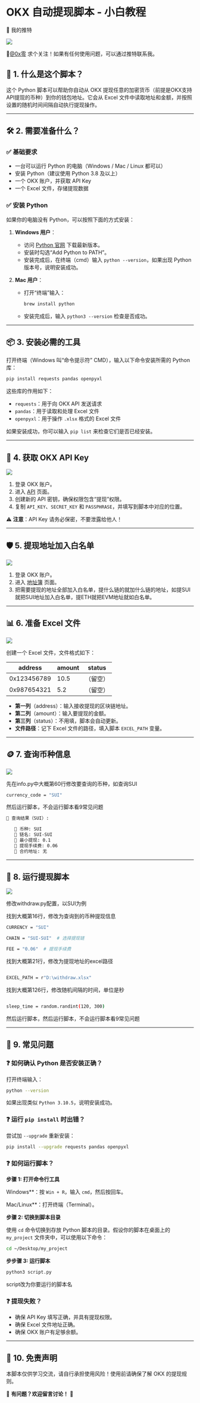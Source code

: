 # OKX 自动提现脚本 - 小白教程
📢 我的推特

![](https://raw.githubusercontent.com/0xlin888/withdraw_from_okx/refs/heads/main/x.png?raw=true)

🔗[@0x零](https://x.com/0xlin888) 求个关注！如果有任何使用问题，可以通过推特联系我。
## 📌 1. 什么是这个脚本？
这个 Python 脚本可以帮助你自动从 OKX 提现任意的加密货币（前提是OKX支持API提现的币种）到你的钱包地址。它会从 Excel 文件中读取地址和金额，并按照设置的随机时间间隔自动执行提现操作。

---

## 🛠 2. 需要准备什么？

### ✅ 基础要求
- 一台可以运行 Python 的电脑（Windows / Mac / Linux 都可以）
- 安装 Python（建议使用 Python 3.8 及以上）
- 一个 OKX 账户，并获取 API Key
- 一个 Excel 文件，存储提现数据

### ✅ 安装 Python
如果你的电脑没有 Python，可以按照下面的方式安装：
1. **Windows 用户**：
   - 访问 [Python 官网](https://www.python.org/downloads/) 下载最新版本。
   - 安装时勾选“Add Python to PATH”。
   - 安装完成后，在终端（cmd）输入 `python --version`，如果出现 Python 版本号，说明安装成功。

2. **Mac 用户**：
   - 打开“终端”输入：
     ```sh
     brew install python
     ```
   - 安装完成后，输入 `python3 --version` 检查是否成功。

---

## 📦 3. 安装必需的工具

打开终端（Windows 叫“命令提示符” CMD），输入以下命令安装所需的 Python 库：

```sh
pip install requests pandas openpyxl
```

这些库的作用如下：
- `requests`：用于向 OKX API 发送请求
- `pandas`：用于读取和处理 Excel 文件
- `openpyxl`：用于操作 `.xlsx` 格式的 Excel 文件

如果安装成功，你可以输入 `pip list` 来检查它们是否已经安装。

---

## 🔑 4. 获取 OKX API Key

![](https://raw.githubusercontent.com/0xlin888/withdraw_from_okx/refs/heads/main/1.png?raw=true)

1. 登录 OKX 账户。
2. 进入  [API](https://www.okx.com/zh-hans/account/my-api)  页面。
3. 创建新的 API 密钥，确保权限包含“提现”权限。
4. 复制 `API_KEY`、`SECRET_KEY` 和 `PASSPHRASE`，并填写到脚本中对应的位置。

⚠️ **注意**：API Key 请务必保密，不要泄露给他人！

---
## 🛡️ 5. 提现地址加入白名单

![](https://raw.githubusercontent.com/0xlin888/withdraw_from_okx/refs/heads/main/2.png?raw=true)

1. 登录 OKX 账户。
3. 进入  [地址簿](https://www.okx.com/zh-hans/balance/withdrawal-address)  页面。
4. 把需要提现的地址全部加入白名单，提什么链的就加什么链的地址，如提SUI就把SUI地址加入白名单，提ETH就把EVM地址就如白名单。

---

## 📊 6. 准备 Excel 文件

![](https://raw.githubusercontent.com/0xlin888/withdraw_from_okx/refs/heads/main/4.png?raw=true)

创建一个 Excel 文件，文件格式如下：

| address           | amount    | status   |
|---------------|--------|--------|
| 0x123456789   | 10.5   | （留空）|
| 0x987654321   | 5.2    | （留空）|

- **第一列**（address）：输入接收提现的区块链地址。
- **第二列**（amount）：输入要提现的金额。
- **第三列**（status）：不用填，脚本会自动更新。
- **文件路径**：记下 Excel 文件的路径，填入脚本 `EXCEL_PATH` 变量。

---
## 🪙 7. 查询币种信息

![](https://raw.githubusercontent.com/0xlin888/withdraw_from_okx/refs/heads/main/5.png?raw=true)

先在info.py中大概第60行修改要查询的币种，如查询SUI
```sh
currency_code = "SUI"
```
然后运行脚本，不会运行脚本看9常见问题
```sh
🔹 查询结果（SUI）:

   🔸 币种: SUI
   🔹 链名: SUI-SUI
   🔹 最小提现: 0.1
   🔹 提现手续费: 0.06
   🔹 合约地址: 无
```
---

## 📜 8. 运行提现脚本

![](https://raw.githubusercontent.com/0xlin888/withdraw_from_okx/refs/heads/main/3.png?raw=true)

修改withdraw.py配置，以SUI为例

找到大概第16行，修改为查询到的币种提现信息

```sh
CURRENCY = "SUI"

CHAIN = "SUI-SUI"  # 选择提现链

FEE = "0.06"  # 提现手续费
```

找到大概第21行，修改为提现地址的excel路径
```sh

EXCEL_PATH = r"D:\withdraw.xlsx"
```

找到大概第126行，修改随机间隔的时间，单位是秒
```sh

sleep_time = random.randint(120, 300)
```

然后运行脚本，然后运行脚本，不会运行脚本看9常见问题

---

## 🧐 9. 常见问题

### ❓ 如何确认 Python 是否安装正确？
打开终端输入：
```sh
python --version
```
如果出现类似 `Python 3.10.5`，说明安装成功。

### ❓ 运行 `pip install` 时出错？
尝试加 `--upgrade` 重新安装：
```sh
pip install --upgrade requests pandas openpyxl
```
### ❓ 如何运行脚本？

**步骤 1: 打开命令行工具**

Windows**：按 `Win + R`，输入 `cmd`，然后按回车。

Mac/Linux**：打开终端（Terminal）。

**步骤 2: 切换到脚本目录**

使用 `cd` 命令切换到存放 Python 脚本的目录。假设你的脚本在桌面上的 `my_project` 文件夹中，可以使用以下命令：

```bash
cd ~/Desktop/my_project
```
**步步骤 3: 运行脚本**
```bash
python3 script.py
```
script改为你要运行的脚本名

### ❓ 提现失败？
- 确保 API Key 填写正确，并具有提现权限。
- 确保 Excel 文件地址正确。
- 确保 OKX 账户有足够余额。

---

## 🛑 10. 免责声明
本脚本仅供学习交流，请自行承担使用风险！使用前请确保了解 OKX 的提现规则。

📌 **有问题？欢迎留言讨论！** 🚀

